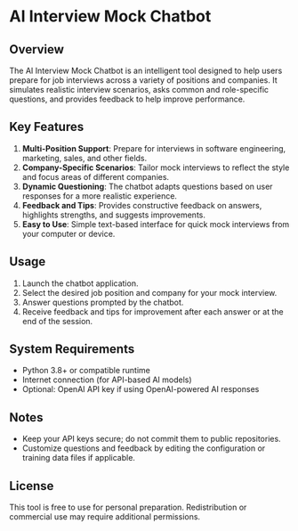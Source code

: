AI Interview Mock Chatbot
========================

Overview
--------
The AI Interview Mock Chatbot is an intelligent tool designed to help users prepare for job interviews across a variety of positions and companies. 
It simulates realistic interview scenarios, asks common and role-specific questions, and provides feedback to help improve performance.

Key Features
------------
1. **Multi-Position Support**: Prepare for interviews in software engineering, marketing, sales, and other fields.
2. **Company-Specific Scenarios**: Tailor mock interviews to reflect the style and focus areas of different companies.
3. **Dynamic Questioning**: The chatbot adapts questions based on user responses for a more realistic experience.
4. **Feedback and Tips**: Provides constructive feedback on answers, highlights strengths, and suggests improvements.
5. **Easy to Use**: Simple text-based interface for quick mock interviews from your computer or device.

Usage
-----
1. Launch the chatbot application.
2. Select the desired job position and company for your mock interview.
3. Answer questions prompted by the chatbot.
4. Receive feedback and tips for improvement after each answer or at the end of the session.

System Requirements
------------------
- Python 3.8+ or compatible runtime
- Internet connection (for API-based AI models)
- Optional: OpenAI API key if using OpenAI-powered AI responses

Notes
-----
- Keep your API keys secure; do not commit them to public repositories.
- Customize questions and feedback by editing the configuration or training data files if applicable.

License
-------
This tool is free to use for personal preparation. Redistribution or commercial use may require additional permissions.
